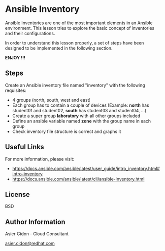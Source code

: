 # Ansible Inventory

Ansible Inventories are one of the most important elements in an Ansible environment. This lesson tries to explore the basic concept of inventories and their configurations.

In order to understand this lesson properly, a set of steps have been designed to be implemented in the following section.

**ENJOY !!!**

## Steps 

Create an Ansible inventory file named "inventory" with the following requisites:

-   4 groups (north, south, west and east)
-   Each group has to contain a couple of devices (Example: **north** has student01 and student02, **south** has student03 and student04, ...)
-   Create a super group **laboratory** with all other groups included
-   Define an ansible variable named **zone** with the group name in each group
-   Check inventory file structure is correct and graphs it 

## Useful Links

For more information, please visit:

-   https://docs.ansible.com/ansible/latest/user_guide/intro_inventory.html#intro-inventory
-   https://docs.ansible.com/ansible/latest/cli/ansible-inventory.html

License
-------

BSD

Author Information
------------------

 Asier Cidon - Cloud Consultant

 asier.cidon@redhat.com
 

